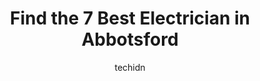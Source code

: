 ---
layout: ampstory
image: https://i0.wp.com/www.auto.or.id/wp-content/uploads/2023/06/richard-meyer-electrical-services-ltd-0-abbotsford-1686326319.jpeg?resize=640,853
author: techidn
featured: false
description: Abbotsford, British Columbia, Canada is a haven for Electrician enthusiasts, boasting an impressive array of 7 top-notch establishments. Whether youre a seasoned connoisseur or simply curio
title: Find the 7 Best Electrician in Abbotsford
cover:
   title: Find the 7 Best Electrician in Abbotsford
   subtitle: AUTO.OR.ID
   background: https://www.auto.or.id/wp-content/uploads/2023/06/richard-meyer-electrical-services-ltd-0-abbotsford-1686326319.jpeg

pages: 
 - layout: thirds
   top: <h1>#1 CSK Electric Inc</h1>
   bottom: "<p>Chase was very professional and he did a great job coordinating with BC Hydro in our electrical service upgrade and Tesla EV wall charger.  He communicated well with us p</p>"
   background: https://www.auto.or.id/wp-content/uploads/2023/06/richard-meyer-electrical-services-ltd-1-abbotsford-1686326321.jpeg
   backgroundblur: true
 - layout: thirds
   top: <h1>#2 Blue Crest Electric Ltd.</h1>
   bottom: "<p>30444 Great Northern Ave #107, Abbotsford, BC V2T 6Y6, Canada</p>"
   background: https://www.auto.or.id/wp-content/uploads/2023/06/richard-meyer-electrical-services-ltd-2-abbotsford-1686326321.jpeg
   cta:
      link: https://www.auto.or.id/find-the-7-best-electrician-in-abbotsford/
      text: Find the 7 Best Electrician in Abbotsford
 - layout: thirds
   top: <h1>#3 Red Ryno Energy Electrical - Abbotsford</h1>
   bottom: "<p>33978 Old Yale Rd, Abbotsford, BC V2S 2J9, Canada</p>"
   background: https://images.unsplash.com/photo-1594420307817-3b626ca9578a?ixlib=rb-4.0.3&ixid=MnwxMjA3fDB8MHxwaG90by1wYWdlfHx8fGVufDB8fHx8&auto=format&fit=crop&w=640&h=853&q=80
   cta:
      link: https://www.auto.or.id/find-the-7-best-electrician-in-abbotsford/
      text: Find the 7 Best Electrician in Abbotsford
 - layout: thirds
   top: <h1>#4 Harder Power Company Ltd.</h1>
   bottom: "<p>34059 Hazelwood Ave, Abbotsford, BC V2S 7R1, Canada</p>"
   background: https://images.unsplash.com/photo-1560282804-f99219ad8de3?ixlib=rb-4.0.3&ixid=MnwxMjA3fDB8MHxwaG90by1wYWdlfHx8fGVufDB8fHx8&auto=format&fit=crop&w=640&h=853&q=80
   cta:
      link: https://www.auto.or.id/find-the-7-best-electrician-in-abbotsford/
      text: Find the 7 Best Electrician in Abbotsford
 - layout: thirds
   top: <h1>#5 Gregg Electric Ltd</h1>
   bottom: "<p>3225 McCallum Rd, Abbotsford, BC V2S 7W5, Canada</p>"
   background: https://images.unsplash.com/photo-1639927662977-8794d56a9050?ixlib=rb-4.0.3&ixid=MnwxMjA3fDB8MHxwaG90by1wYWdlfHx8fGVufDB8fHx8&auto=format&fit=crop&w=640&h=853&q=80
   cta:
      link: https://www.auto.or.id/find-the-7-best-electrician-in-abbotsford/
      text: Find the 7 Best Electrician in Abbotsford
 - layout: thirds
   top: <h1>#6 Riverside Systems Inc.</h1>
   bottom: "<p>3499 Wright St, Abbotsford, BC V2S 6B3, Canada</p>"
   background: https://images.unsplash.com/photo-1598870113763-84b6f70c0fb3?ixlib=rb-4.0.3&ixid=MnwxMjA3fDB8MHxwaG90by1wYWdlfHx8fGVufDB8fHx8&auto=format&fit=crop&w=640&h=853&q=80
   cta:
      link: https://www.auto.or.id/find-the-7-best-electrician-in-abbotsford/
      text: Find the 7 Best Electrician in Abbotsford
 - layout: thirds
   top: <h1>#7 ANSER POWER SYSTEMS & ELECTRICAL CONTRACTING</h1>
   bottom: "<p>31260 South Fraser Way, Abbotsford, BC V2T 6L5, Canada</p>"
   background: https://images.unsplash.com/photo-1608578702177-1ea59540ac72?ixlib=rb-4.0.3&ixid=MnwxMjA3fDB8MHxwaG90by1wYWdlfHx8fGVufDB8fHx8&auto=format&fit=crop&w=640&h=853&q=80
   cta:
      link: https://www.auto.or.id/find-the-7-best-electrician-in-abbotsford/
      text: Find the 7 Best Electrician in Abbotsford
 - layout: thirds
   middle: Continue reading...
   background: https://images.unsplash.com/photo-1639928845361-30872daf785b?ixlib=rb-4.0.3&ixid=MnwxMjA3fDB8MHxwaG90by1wYWdlfHx8fGVufDB8fHx8&auto=format&fit=crop&w=640&h=853&q=80
   cta:
      link: https://www.auto.or.id/find-the-7-best-electrician-in-abbotsford/
      text: Find the 7 Best Electrician in Abbotsford

---